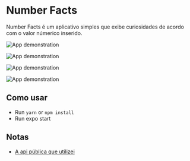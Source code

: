 # Number Facts

Number Facts é um aplicativo simples que exibe curiosidades de acordo com o valor númerico inserido.

![App demonstration](https://raw.githubusercontent.com/mytionbr/react-native-numberFactsApp/master/img/demo1.jpeg)

![App demonstration](https://raw.githubusercontent.com/mytionbr/react-native-numberFactsApp/master/img/demo2.jpeg)

![App demonstration](https://raw.githubusercontent.com/mytionbr/react-native-numberFactsApp/master/img/demo3.jpeg)

![App demonstration](https://raw.githubusercontent.com/mytionbr/react-native-numberFactsApp/master/img/demo4.jpeg)


## Como usar
- Run `yarn` or `npm install`
- Run expo start

## Notas

- [A api pública que utilizei](http://numbersapi.com/)
